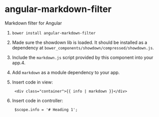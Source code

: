 angular-markdown-filter
=======================

Markdown filter for Angular

1. `bower install angular-markdown-filter`
2. Made sure the showdown lib is loaded. It should be installed as a dependency at `bower_components/showdown/compressed/showdown.js`.
3. Include the `markdown.js` script provided by this component into your app.4. 
4. Add `markdown` as a module dependency to your app.
5. Insert code in view:

        <div class="container">{{ info | markdown }}</div>

6. Insert code in controller:

        $scope.info = '# Heading 1';
